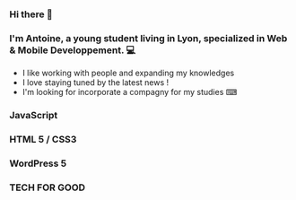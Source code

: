 ### Hi there 👋

### I'm Antoine, a young student living in Lyon, specialized in Web & Mobile Developpement. 💻

- I like working with people and expanding my knowledges
- I love staying tuned by the latest news !
- I'm looking for incorporate a compagny for my studies ⌨

### JavaScript 
### HTML 5 / CSS3
### WordPress 5

### TECH FOR GOOD

<!--
**Azroph/Azroph** is a ✨ _special_ ✨ repository because its `README.md` (this file) appears on your GitHub profile.

Here are some ideas to get you started:





- 🔭 I’m currently working on ...
- 🌱 I’m currently learning ...
- 👯 I’m looking to collaborate on ...
- 🤔 I’m looking for help with ...
- 💬 Ask me about ...
- 📫 How to reach me: ...
- 😄 Pronouns: ...
- ⚡ Fun fact: ...
-->
